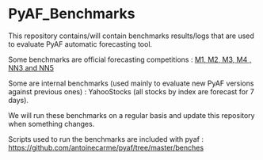 # PyAF_Benchmarks

This repository contains/will contain benchmarks results/logs that are used to evaluate PyAF automatic forecasting tool.

Some benchmarks are official forecasting competitions : [M1, M2, M3, M4 , NN3 and NN5](https://en.wikipedia.org/wiki/Makridakis_Competitions)

Some are internal benchmarks (used mainly to evaluate new PyAF versions against previous ones) : YahooStocks (all stocks by index are forecast for 7 days).

We will run these benchmarks on a regular basis and update this repository when something changes.

Scripts used to run the benchmarks are included with pyaf : https://github.com/antoinecarme/pyaf/tree/master/benches
